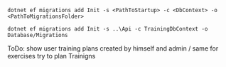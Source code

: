 ```
dotnet ef migrations add Init -s <PathToStartup> -c <DbContext> -o <PathToMigrationsFolder>
```

```
dotnet ef migrations add Init -s ..\Api -c TrainingDbContext -o Database/Migrations
```
ToDo:
    show user training plans created by himself and admin / same for exercises
    try to plan Trainigns